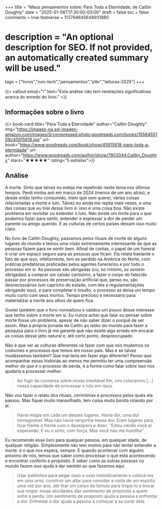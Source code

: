 +++
title = "Meus pensamentos sobre: Para Toda a Eternidade, de Caitlin Doughty"
date = "2025-01-08T17:30:00-03:00"
draft = false
toc = false
comments = true
fediverse = 113794645648931880
# description = "An optional description for SEO. If not provided, an automatically created summary will be used."

tags = ["livros","non-tech","pensamentos","ptbr","leituras-2025"]
+++

{{< callout emoji="ℹ️" text="Esta análise não tem revelações significativas acerca do enredo do livro." >}}

## Informações sobre o livro

{{< book-card
title="Para Toda a Eternidade"
author="Caitlin Doughty"
img="https://images-na.ssl-images-amazon.com/images/S/compressed.photo.goodreads.com/books/1558455109i/45915618.jpg"
url-book="https://www.goodreads.com/book/show/45915618-para-toda-a-eternidade"
url-author="https://www.goodreads.com/author/show/7802044.Caitlin_Doughty" 
stars="★★★★★"
rating="5 estrelas">}}

## Análise

A morte. Sinto que talvez eu esteja me repetindo neste tema nos últimos tempos. Perdi minha avó em março de 2024 (menos de um ano atrás), e desde então tenho consumido, meio que sem querer, várias coisas relacionadas a morte e luto. Talvez eu ainda me repita mais vezes, e uma das coisas que eu tirei desse livro é: isso é uma coisa boa. Não existe problema em revisitar ou estender o luto. Não existe um limite para o que podemos fazer para sentir, entender e expressar a dor de perder um parente ou amigo querido. E as culturas de certos países deixam isso muito claro.

No livro de Caitlin Doughty, passamos pelos rituais de morte de alguns lugares do mundo e temos uma visão extremamente interessante do que as pessoas fazem para se sentir bem. Afinal de contas, o papel de um funeral é criar um espaço seguro para as pessoas que ficam. Ela relata bastante o fato de que isso, infelizmente, tem se perdido na América do Norte, com práticas predatórias praticadas pelos agentes funerários e por todo o processo em si. As pessoas são obrigadas (ou, no mínimo, *se sentem* obrigadas) a comprar um caixão caríssimo, a fazer o corpo do falecido passar por processos de preservação artificial que, penso eu, são desnecessários (um capricho do estado, com leis e regulamentações obrigando isso), e para completar o insulto, o processo as deixa um tempo muito curto com seus mortos. Tempo precioso e necessário para materializar a morte aos olhos de quem fica.

Gostei também que o livro normalizou e validou um pouco desse interesse que tenho sobre a morte em si. Eu nunca achei que falar ou pensar sobre morte fosse um problema, apesar de não saber dizer o porquê de ser assim. Mas a própria jornada da Caitlin ao redor do mundo para fazer a pesquisa para o livro já me garante que não existe algo errado em encarar as coisas desse jeito natural e, até certo ponto, despreocupado.

Não é que ver as culturas diferentes vá fazer com que nós mudemos os costumes e processos que temos em nosso país. Mas e se talvez mudássemos também? Que mal teria em fazer algo diferente? Penso que acompanhar essas histórias ao menos me permitiu ter uma compreensão melhor *do que é* o processo de perda, e a forma como falar sobre isso nos ajudaria a processar melhor.

> Ao fugir da conversa sobre nosso inevitável fim, nós colocamos [...] nossa capacidade de processar o luto em risco.

Não vou fazer o relato dos rituais, cerimônias e processos pelos quais ela passou. Mas fiquei muito maravilhado, tem coisa muito bonita rolando por aí.

> Havia magia em cada um desses lugares. Havia dor, uma dor inimaginável. Mas não havia vergonha nessa dor. Eram lugares para ficar frente a frente com o desespero e dizer: "Estou vendo você aí esperando. E eu o sinto, com força. Mas você não me humilha".

Eu recomendo esse livro para qualquer pessoa, em qualquer idade, de qualquer religião. Simplesmente não tem motivo para não tentar entender a morte: é o que nos espera, sempre. E quando acontecer com alguém próximo de nós, temos que saber como processar o que está acontecendo e encontrar conforto e propósito. E saber como as outras pessoas no mundo fazem isso ajuda a dar sentido ao que fazemos aqui.

> Usar palitinhos para pegar osso a osso metodicamente e colocá-los em uma urna, construir um altar para convidar a visita de um espírito uma vez por ano, até tirar um corpo do túmulo para limpá-lo e trocar sua roupa: essas atividades dão sentimento de propósito a quem sofre a perda. Um sentimento de propósito ajuda a pessoa a enfrentar a dor. Enfrentar a dor ajuda a pessoa a começar a se curar dela.
